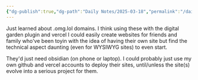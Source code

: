 ```yaml
---
{"dg-publish":true,"dg-path":"Daily Notes/2025-03-18","permalink":"/daily-notes/2025-03-18/"}
---
```



Just  learned about .omg.lol domains. I think using these with the digital garden plugin and vercel I could easily create websites for friends and family who've been toyin with the idea of having their own site but find the technical aspect daunting (even for WYSIWYG sites) to even start. 

They'd just need obsidian (on phone or laptop). I could probably just use my own github and vercel accounts to deploy their sites, until/unless the site(s) evolve into a serious project for them.